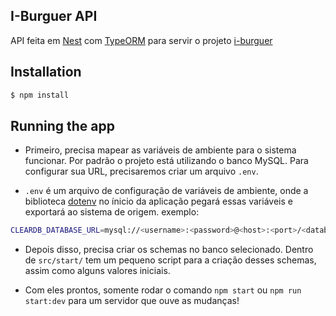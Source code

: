 ## I-Burguer API

API feita em [Nest](https://github.com/nestjs/nest) com [TypeORM](http://typeorm.io) para servir o projeto [i-burguer](https://github.com/liverday/i-burguer)

## Installation

```bash
$ npm install
```

## Running the app

 - Primeiro, precisa mapear as variáveis de ambiente para o sistema funcionar. Por padrão o projeto está utilizando o banco MySQL. 
 Para configurar sua URL, precisaremos criar um arquivo `.env`. 
 
 - `.env` é um arquivo de configuração de variáveis de ambiente, onde a biblioteca [dotenv](https://github.com/motdotla/dotenv) no ínicio da aplicação pegará essas variáveis e exportará ao sistema de origem. exemplo: 
 
 ```sh
 CLEARDB_DATABASE_URL=mysql://<username>:<password>@<host>:<port>/<database>
 ```
 - Depois disso, precisa criar os schemas no banco selecionado. Dentro de `src/start/` tem um pequeno script para a criação desses schemas, assim como alguns valores iniciais.
 
 - Com eles prontos, somente rodar o comando `npm start` ou `npm run start:dev` para um servidor que ouve as mudanças!
